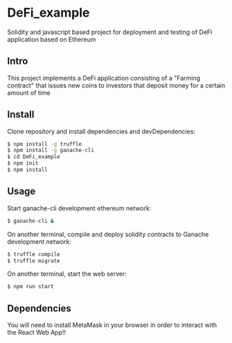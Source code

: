 # DeFi_example
Solidity and javascript based project for deployment and testing of DeFi application based on Ethereum

## Intro
This project implements a DeFi application consisting of a "Farming contract" that issues new coins 
to investors that deposit money for a certain amount of time

## Install
Clone repository and install dependencies and devDependencies:

```bash
$ npm install -g truffle
$ npm install -g ganache-cli
$ cd DeFi_example
$ npm init
$ npm install
```

## Usage
Start ganache-cli development ethereum network:
```bash
$ ganache-cli &
```

On another terminal, compile and deploy solidity contracts to Ganache development network:
```bash
$ truffle compile
$ truffle migrate
```

On another terminal, start the web server:
```bash
$ npm run start
```

## Dependencies

You will need to install MetaMask in your browser in order to interact with the React Web App!!